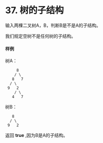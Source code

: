 # 37. 树的子结构

输入两棵二叉树A，B，判断B是不是A的子结构。

我们规定空树不是任何树的子结构。

#### 样例

树A：

```
     8
    / \
   8   7
  / \
 9   2
    / \
   4   7
```

树B：

```
   8
  / \
 9   2
```

返回 **true** ,因为B是A的子结构。